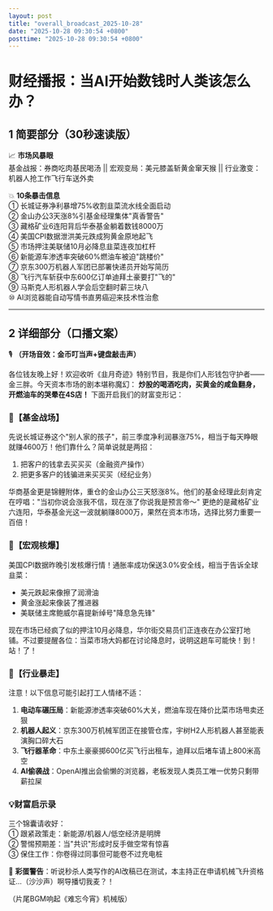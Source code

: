 ```yaml
---
layout: post
title: "overall_broadcast_2025-10-28"
date: "2025-10-28 09:30:54 +0800"
posttime: "2025-10-28 09:30:54 +0800"
---
```


# 财经播报：当AI开始数钱时人类该怎么办？

## 1 简要部分（30秒速读版）

📈 **市场风暴眼**  
基金战报：券商吃肉基民喝汤 || 宏观变局：美元膝盖斩黄金窜天猴 || 行业激变：机器人抢工作飞行车送外卖

💥 **10条暴击信息**  
① 长城证券净利暴增75%收割韭菜流水线全面启动  
② 金山办公3天涨8%引基金经理集体"真香警告"  
③ 藏格矿业6连阳背后华泰基金躺着数钱8000万  
④ 美国CPI数据泄洪美元跌成狗黄金原地起飞  
⑤ 市场押注美联储10月必降息韭菜连夜加杠杆  
⑥ 新能源车渗透率突破60%燃油车被迫"跳楼价"  
⑦ 京东300万机器人军团已部署快递员开始写简历  
⑧ 飞行汽车斩获中东600亿订单迪拜土豪要打"飞的"  
⑨ 马斯克人形机器人学会后空翻时薪三块八  
⑩ AI浏览器能自动写情书直男癌迎来技术性治愈

---

## 2 详细部分（口播文案）

🎙️ **（开场音效：金币叮当声+键盘敲击声）**

各位钱友晚上好！欢迎收听《韭月奇迹》特别节目，我是你们人形钱包守护者——金三胖。今天资本市场的剧本堪称魔幻： **炒股的喝酒吃肉，买黄金的咸鱼翻身，开燃油车的哭晕在4S店！** 下面开启我们的财富变形记：

### 🥩【基金战场】  
先说长城证券这个"别人家的孩子"，前三季度净利润暴涨75%，相当于每天睁眼就赚4600万！他们靠什么？简单说就是两招：  
1. 把客户的钱拿去买买买（金融资产操作）  
2. 把更多客户的钱骗进来买买买（经纪业务）  

华商基金更是锦鲤附体，重仓的金山办公三天怒涨8%。他们的基金经理此刻肯定在哼唱："当初你说会涨我不信，现在涨了你说我是预言帝～" 更绝的是藏格矿业六连阳，华泰基金光这一波就躺赚8000万，果然在资本市场，选择比努力重要一百倍！

### 🧨【宏观核爆】  
美国CPI数据昨晚引发核爆行情！通胀率成功保送3.0%安全线，相当于告诉全球韭菜：  
- 美元跌起来像擦了润滑油  
- 黄金涨起来像装了推进器  
- 美联储主席鲍威尔喜提新绰号"降息急先锋"  

现在市场已经疯了似的押注10月必降息，华尔街交易员们正连夜在办公室打地铺。不过要提醒各位：当菜市场大妈都在讨论降息时，说明这趟车可能快！到！站！了！

### 🤖【行业暴走】  
注意！以下信息可能引起打工人情绪不适：  
1. **电动车碾压局**：新能源渗透率突破60%大关，燃油车现在降价比菜市场甩卖还狠  
2. **机器人起义**：京东300万机械军团正在接管仓库，宇树H2人形机器人甚至能表演胸口碎大石  
3. **飞行器革命**：中东土豪豪掷600亿买飞行出租车，迪拜以后堵车请上800米高空  
4. **AI偷袭战**：OpenAI推出会偷懒的浏览器，老板发现人类员工唯一优势只剩带薪拉屎  

### 💡财富启示录  
三个锦囊请收好：  
① 跟紧政策走：新能源/机器人/低空经济是明牌  
② 警惕预期差：当"共识"形成时反手做空常有惊喜  
③ 保住工作：你卷得过同事但可能卷不过充电桩  

🎁 **彩蛋警告**：听说秒杀人类写作的AI改稿已在测试，本主持正在申请机械飞升资格证...（沙沙声）啊导播切我麦？！

（片尾BGM响起《难忘今宵》机械版）
